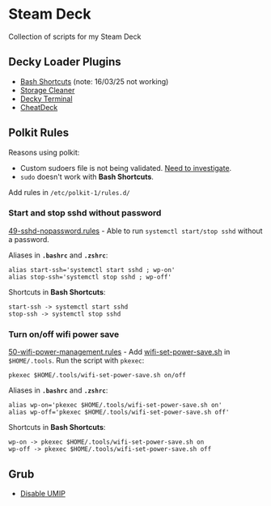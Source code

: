 # Steam Deck
Collection of scripts for my Steam Deck

## Decky Loader Plugins

- [Bash Shortcuts](https://github.com/Tormak9970/bash-shortcuts) (note: 16/03/25 not working)
- [Storage Cleaner](https://github.com/mcarlucci/decky-storage-cleaner)
- [Decky Terminal](https://github.com/Alex4386/decky-terminal)
- [CheatDeck](https://github.com/SheffeyG/CheatDeck)

## Polkit Rules

Reasons using polkit:

- Custom sudoers file is not being validated. [Need to investigate](https://github.com/ValveSoftware/SteamOS/issues/1826). 
- `sudo` doesn't work with **Bash Shortcuts**.

Add rules in `/etc/polkit-1/rules.d/`

### Start and stop sshd without password 

[49-sshd-nopassword.rules](https://github.com/kavishgr/steamdeck/blob/main/polkit-rules/49-sshd-nopassword.rules) - Able to run `systemctl start/stop sshd` without a password. 

Aliases in **`.bashrc`** and **`.zshrc`**:

```console
alias start-ssh='systemctl start sshd ; wp-on'
alias stop-ssh='systemctl stop sshd ; wp-off'
```

Shortcuts in **Bash Shortcuts**:

```
start-ssh -> systemctl start sshd
stop-ssh -> systemctl stop sshd
```

### Turn on/off wifi power save

[50-wifi-power-management.rules](https://github.com/kavishgr/steamdeck/blob/main/polkit-rules/50-wifi-power-management.rules) - Add [wifi-set-power-save.sh](https://github.com/kavishgr/steamdeck/blob/main/scripts/wifi-set-power-save.sh) in `$HOME/.tools`. Run the script with `pkexec`:

```
pkexec $HOME/.tools/wifi-set-power-save.sh on/off
```

Aliases in **`.bashrc`** and **`.zshrc`**:

```console
alias wp-on='pkexec $HOME/.tools/wifi-set-power-save.sh on'
alias wp-off='pkexec $HOME/.tools/wifi-set-power-save.sh off'
```

Shortcuts in **Bash Shortcuts**:

```
wp-on -> pkexec $HOME/.tools/wifi-set-power-save.sh on
wp-off -> pkexec $HOME/.tools/wifi-set-power-save.sh off
```

## Grub

- [Disable UMIP](https://github.com/kavishgr/steamdeck/blob/main/grub/grub-modifier-disable-umip.sh)
